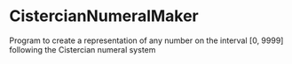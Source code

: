 # CistercianNumeralMaker
Program to create a representation of any number on the interval [0, 9999] following the Cistercian numeral system
